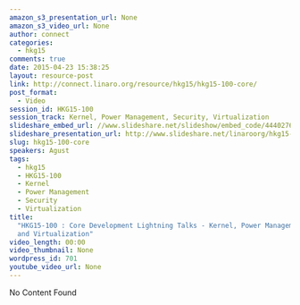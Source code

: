 ```yaml
---
amazon_s3_presentation_url: None
amazon_s3_video_url: None
author: connect
categories:
  - hkg15
comments: true
date: 2015-04-23 15:38:25
layout: resource-post
link: http://connect.linaro.org/resource/hkg15/hkg15-100-core/
post_format:
  - Video
session_id: HKG15-100
session_track: Kernel, Power Management, Security, Virtualization
slideshare_embed_url: //www.slideshare.net/slideshow/embed_code/44402760
slideshare_presentation_url: http://www.slideshare.net/linaroorg/hkg15-100-what-is-linaro-working-on-core-development-lightning-talks
slug: hkg15-100-core
speakers: Agust
tags:
  - hkg15
  - HKG15-100
  - Kernel
  - Power Management
  - Security
  - Virtualization
title:
  "HKG15-100 : Core Development Lightning Talks - Kernel, Power Management, Security
  and Virtualization"
video_length: 00:00
video_thumbnail: None
wordpress_id: 701
youtube_video_url: None
---
```


No Content Found
